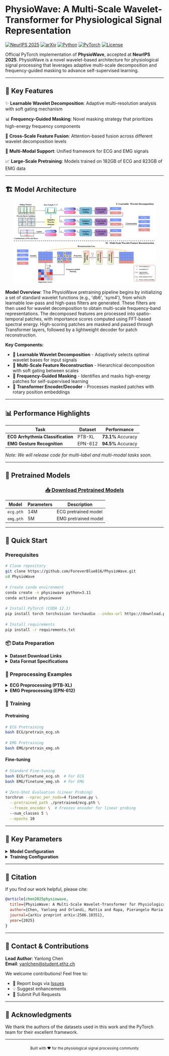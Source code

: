 # PhysioWave: A Multi-Scale Wavelet-Transformer for Physiological Signal Representation

[![NeurIPS 2025](https://img.shields.io/badge/NeurIPS-2025-blue.svg)](https://neurips.cc/)
[![arXiv](https://img.shields.io/badge/arXiv-2506.10351-b31b1b.svg)](https://arxiv.org/abs/2506.10351)
[![Python](https://img.shields.io/badge/Python-3.11%2B-blue.svg)](https://www.python.org/downloads/)
[![PyTorch](https://img.shields.io/badge/PyTorch-2.0%2B-orange.svg)](https://pytorch.org/)
[![License](https://img.shields.io/badge/License-MIT-green.svg)](LICENSE)

Official PyTorch implementation of **PhysioWave**, accepted at **NeurIPS 2025**. PhysioWave is a novel wavelet-based architecture for physiological signal processing that leverages adaptive multi-scale decomposition and frequency-guided masking to advance self-supervised learning.

---

## 🌟 Key Features

✨ **Learnable Wavelet Decomposition**: Adaptive multi-resolution analysis with soft gating mechanism

📊 **Frequency-Guided Masking**: Novel masking strategy that prioritizes high-energy frequency components

🔗 **Cross-Scale Feature Fusion**: Attention-based fusion across different wavelet decomposition levels

🧠 **Multi-Modal Support**: Unified framework for ECG and EMG signals

📈 **Large-Scale Pretraining**: Models trained on 182GB of ECG and 823GB of EMG data

---

## 🏗️ Model Architecture

<div align="center">
  <img src="fig/model.png" alt="PhysioWave Architecture" width="90%">
</div>

**Model Overview**: The PhysioWave pretraining pipeline begins by initializing a set of standard wavelet functions (e.g., 'db6', 'sym4'), from which learnable low-pass and high-pass filters are generated. These filters are then used for wavelet decomposition to obtain multi-scale frequency-band representations. The decomposed features are processed into spatio-temporal patches, with importance scores computed using FFT-based spectral energy. High-scoring patches are masked and passed through Transformer layers, followed by a lightweight decoder for patch reconstruction.

**Key Components:**
- 🌊 **Learnable Wavelet Decomposition** - Adaptively selects optimal wavelet bases for input signals
- 📐 **Multi-Scale Feature Reconstruction** - Hierarchical decomposition with soft gating between scales
- 🎯 **Frequency-Guided Masking** - Identifies and masks high-energy patches for self-supervised learning
- 🔄 **Transformer Encoder/Decoder** - Processes masked patches with rotary position embeddings

---

## 📊 Performance Highlights

| Task | Dataset | Performance |
|------|---------|-------------|
| **ECG Arrhythmia Classification** | PTB-XL | **73.1%** Accuracy |
| **EMG Gesture Recognition** | EPN-612 | **94.5%** Accuracy |

*Note: We will release code for multi-label and multi-modal tasks soon.*

---

## 💾 Pretrained Models

<div align="center">

### [📥 Download Pretrained Models](https://drive.google.com/drive/folders/1CobMgFT1WIOAHfz1j7Yij3BL6kkjm59k?dmr=1&ec=wgc-drive-globalnav-goto)

| Model | Parameters | Description |
|-------|------------|-------------|
| `ecg.pth` | 14M | ECG pretrained model |
| `emg.pth` | 5M | EMG pretrained model |

</div>

---

## 🚀 Quick Start

### Prerequisites

```bash
# Clone repository
git clone https://github.com/ForeverBlue816/PhysioWave.git
cd PhysioWave

# Create conda environment
conda create -n physiowave python=3.11
conda activate physiowave

# Install PyTorch (CUDA 12.1)
pip install torch torchvision torchaudio --index-url https://download.pytorch.org/whl/cu121

# Install requirements
pip install -r requirements.txt
```

### 📦 Data Preparation

<details>
<summary><b>Dataset Download Links</b></summary>

**ECG Datasets:**
- [PTB-XL Database](https://physionet.org/content/ptb-xl/1.0.3/)
- [MIMIC-IV-ECG](https://physionet.org/content/mimic-iv-ecg/1.0/)
- [PhysioNet Challenge 2021](https://physionet.org/content/challenge-2021/1.0.3/)

**EMG Datasets:**
- [EPN-612 Dataset](https://zenodo.org/records/4421500)
- [NinaPro Database](https://ninapro.hevs.ch/instructions/DB6.html)

</details>

<details>
<summary><b>Data Format Specifications</b></summary>

**HDF5 Structure:**
```python
{
    'data': (N, C, T),  # Signal data: float32
    'label': (N,)       # Labels: int64
}
```
Where: `N` = samples, `C` = channels, `T` = time points

**Signal Specifications:**

| Signal | Channels | Length | Sampling Rate | Normalization |
|--------|----------|--------|---------------|---------------|
| ECG | 12 | 2048 | 500 Hz | MinMax [-1,1] or Z-score |
| EMG | 8 | 1024 | 200-2000 Hz | Max-abs or Z-score |

</details>

### 🔄 Preprocessing Examples

<details>
<summary><b>ECG Preprocessing (PTB-XL)</b></summary>

```bash
# Download and preprocess PTB-XL
wget -r -N -c -np https://physionet.org/files/ptb-xl/1.0.3/
python ECG/ptbxl_finetune.py
```

Output: `train.h5`, `val.h5`, `test.h5` with shape `(N, 12, 2048)`

</details>

<details>
<summary><b>EMG Preprocessing (EPN-612)</b></summary>

```bash
# Download from Zenodo and preprocess
python EMG/epn_finetune.py
```

Output: `epn612_train_set.h5`, `epn612_val_set.h5`, `epn612_test_set.h5` with shape `(N, 8, 1024)`

</details>

### 🎯 Training

#### Pretraining
```bash
# ECG Pretraining
bash ECG/pretrain_ecg.sh

# EMG Pretraining  
bash EMG/pretrain_emg.sh
```

#### Fine-tuning
```bash
# Standard Fine-tuning
bash ECG/finetune_ecg.sh  # For ECG
bash EMG/finetune_emg.sh  # For EMG

# Zero-Shot Evaluation (Linear Probing)
torchrun --nproc_per_node=4 finetune.py \
  --pretrained_path ./pretrained/ecg.pth \
  --freeze_encoder \  # Freezes encoder for linear probing
  --num_classes 5 \
  --epochs 10
```

---

## 🔧 Key Parameters

<details>
<summary><b>Model Configuration</b></summary>

| Parameter | Description | Options |
|-----------|-------------|---------|
| `--in_channels` | Input channels | 12 (ECG), 8 (EMG) |
| `--max_level` | Wavelet decomposition levels | 3 (default) |
| `--wavelet_names` | Wavelet families | `db4 db6 sym4 coif2` |
| `--embed_dim` | Embedding dimension | 256/384/512 |
| `--depth` | Transformer layers | 6/8/12 |

**💡 Wavelet Selection Tips:**
- ECG: `db4 db6 sym4 coif2` - Optimal for QRS complexes
- EMG: `sym4 sym5 db6 coif3 bior4.4` - Best for muscle patterns
- Custom: Experiment with different combinations for your data!

</details>

<details>
<summary><b>Training Configuration</b></summary>

| Parameter | Description | Default |
|-----------|-------------|---------|
| `--mask_ratio` | Masking ratio | 0.7 (ECG), 0.6 (EMG) |
| `--masking_strategy` | Masking type | `frequency_guided` |
| `--freeze_encoder` | Zero-shot mode | False |
| `--label_smoothing` | Label smoothing | 0.1 |

</details>

---

## 📖 Citation

If you find our work helpful, please cite:

```bibtex
@article{chen2025physiowave,
  title={PhysioWave: A Multi-Scale Wavelet-Transformer for Physiological Signal Representation},
  author={Chen, Yanlong and Orlandi, Mattia and Rapa, Pierangelo Maria and Benatti, Simone and Benini, Luca and Li, Yawei},
  journal={arXiv preprint arXiv:2506.10351},
  year={2025}
}
```

---

## 🤝 Contact & Contributions

**Lead Author**: Yanlong Chen  
**Email**: [yanlchen@student.ethz.ch](mailto:yanlchen@student.ethz.ch)

We welcome contributions! Feel free to:
- 🐛 Report bugs via [Issues](https://github.com/ForeverBlue816/PhysioWave/issues)
- 💡 Suggest enhancements
- 🔧 Submit Pull Requests

---

## 🙏 Acknowledgments

We thank the authors of the datasets used in this work and the PyTorch team for their excellent framework.

---

<div align="center">
  <sub>Built with ❤️ for the physiological signal processing community</sub>
</div>
